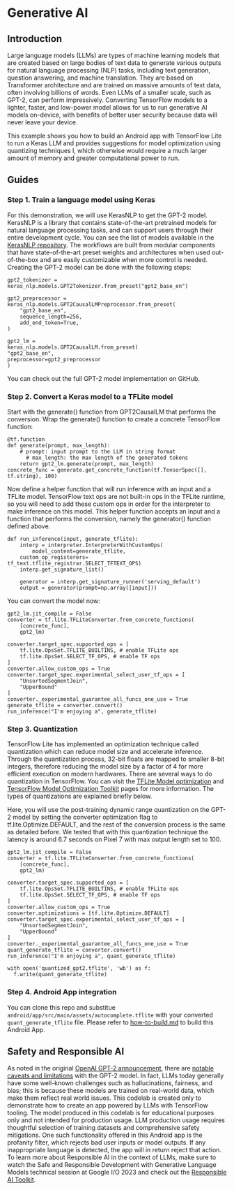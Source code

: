 # Generative AI

## Introduction
Large language models (LLMs) are types of machine learning models that are created based on large bodies of text data to generate various outputs for natural language processing (NLP) tasks, including text generation, question answering, and machine translation. They are based on Transformer architecture and are trained on massive amounts of text data, often involving billions of words. Even LLMs of a smaller scale, such as GPT-2, can perform impressively. Converting TensorFlow models to a lighter, faster, and low-power model allows for us to run generative AI models on-device, with benefits of better user security because data will never leave your device.

 This example shows you how to build an Android app with TensorFlow Lite to run a Keras  LLM  and provides suggestions for model optimization using quantizing techniques l, which otherwise would require a much larger amount of memory and greater computational power to run.



## Guides
### Step 1. Train a language model using Keras

For this demonstration, we will use KerasNLP to get the GPT-2 model. KerasNLP is a library that contains state-of-the-art pretrained models for natural language processing tasks, and can support users through their entire development cycle. You can see the list of models available in the [KerasNLP repository](https://github.com/keras-team/keras-nlp/tree/master/keras_nlp/models). The workflows are built from modular components that have state-of-the-art preset weights and architectures when used out-of-the-box and are easily customizable when more control is needed. Creating the GPT-2 model can be done with the following steps:

```
gpt2_tokenizer = keras_nlp.models.GPT2Tokenizer.from_preset("gpt2_base_en")

gpt2_preprocessor = keras_nlp.models.GPT2CausalLMPreprocessor.from_preset(
	"gpt2_base_en",
	sequence_length=256,
	add_end_token=True,
)

gpt2_lm = 
keras_nlp.models.GPT2CausalLM.from_preset(
"gpt2_base_en", 
preprocessor=gpt2_preprocessor
)
```

You can check out the full GPT-2 model implementation on GitHub.


### Step 2. Convert a Keras model to a TFLite model

Start with the generate() function from GPT2CausalLM that performs the conversion. Wrap the generate() function to create a concrete TensorFlow function:

```
@tf.function
def generate(prompt, max_length):
	# prompt: input prompt to the LLM in string format
      # max_length: the max length of the generated tokens 
	return gpt2_lm.generate(prompt, max_length)
concrete_func = generate.get_concrete_function(tf.TensorSpec([], tf.string), 100)
```

Now define a helper function that will run inference with an input and a TFLite model. TensorFlow text ops are not built-in ops in the TFLite runtime, so you will need to add these custom ops in order for the interpreter to make inference on this model. This helper function accepts an input and a function that performs the conversion, namely the generator() function defined above. 

```
def run_inference(input, generate_tflite):
	interp = interpreter.InterpreterWithCustomOps(
		model_content=generate_tflite,
	custom_op_registerers=
tf_text.tflite_registrar.SELECT_TFTEXT_OPS)
	interp.get_signature_list()

	generator = interp.get_signature_runner('serving_default')
	output = generator(prompt=np.array([input]))
```

You can convert the model now:

```
gpt2_lm.jit_compile = False
converter = tf.lite.TFLiteConverter.from_concrete_functions(
	[concrete_func],
	gpt2_lm)

converter.target_spec.supported_ops = [
	tf.lite.OpsSet.TFLITE_BUILTINS, # enable TFLite ops
	tf.lite.OpsSet.SELECT_TF_OPS, # enable TF ops
]
converter.allow_custom_ops = True
converter.target_spec.experimental_select_user_tf_ops = [
	"UnsortedSegmentJoin",
	"UpperBound"
]
converter._experimental_guarantee_all_funcs_one_use = True
generate_tflite = converter.convert()
run_inference("I'm enjoying a", generate_tflite)
```

### Step 3. Quantization
TensorFlow Lite has implemented an optimization technique called quantization which can  reduce model size and accelerate inference. Through the quantization process, 32-bit floats are mapped to smaller 8-bit integers, therefore reducing the model size by a factor of 4 for more efficient execution on modern hardwares. There are several ways to do quantization in TensorFlow. You can visit the [TFLite Model optimization](https://www.tensorflow.org/lite/performance/model_optimization) and [TensorFlow Model Optimization Toolkit](https://www.tensorflow.org/model_optimization) pages for more information. The types of quantizations are explained briefly below.

Here, you will use the post-training dynamic range quantization on the GPT-2 model by setting the converter optimization flag to tf.lite.Optimize.DEFAULT, and the rest of the conversion process is the same as detailed before. We tested that with this quantization technique the latency is around 6.7 seconds on Pixel 7 with max output length set to 100.

```
gpt2_lm.jit_compile = False
converter = tf.lite.TFLiteConverter.from_concrete_functions(
	[concrete_func],
	gpt2_lm)

converter.target_spec.supported_ops = [
	tf.lite.OpsSet.TFLITE_BUILTINS, # enable TFLite ops
	tf.lite.OpsSet.SELECT_TF_OPS, # enable TF ops
]
converter.allow_custom_ops = True
converter.optimizations = [tf.lite.Optimize.DEFAULT]
converter.target_spec.experimental_select_user_tf_ops = [
	"UnsortedSegmentJoin",
	"UpperBound"
]
converter._experimental_guarantee_all_funcs_one_use = True
quant_generate_tflite = converter.convert()
run_inference("I'm enjoying a", quant_generate_tflite)

with open('quantized_gpt2.tflite', 'wb') as f:
  f.write(quant_generate_tflite)
```



### Step 4. Android App integration

You can clone this repo and substitue `android/app/src/main/assets/autocomplete.tflite` with your converted `quant_generate_tflite` file. Please refer to [how-to-build.md](https://github.com/tensorflow/examples/blob/master/lite/examples/generative_ai/android/how-to-build.md) to build this Android App. 

## Safety and Responsible AI
As noted in the original [OpenAI GPT-2 announcement](https://openai.com/research/better-language-models), there are [notable caveats and limitations](https://github.com/openai/gpt-2#some-caveats) with the GPT-2 model. In fact, LLMs today generally have some well-known challenges such as hallucinations, fairness, and bias; this is because these models are trained on real-world data, which make them reflect real world issues.
This codelab is created only to demonstrate how to create an app powered by LLMs with TensorFlow tooling. The model produced in this codelab is for educational purposes only and not intended for production usage.
LLM production usage requires thoughtful selection of training datasets and comprehensive safety mitigations. One such functionality offered in this Android app is the profanity filter, which rejects bad user inputs or model outputs. If any inappropriate language is detected, the app will in return reject that action. To learn more about Responsible AI in the context of LLMs, make sure to watch the Safe and Responsible Development with Generative Language Models technical session at Google I/O 2023 and check out the [Responsible AI Toolkit](https://www.tensorflow.org/responsible_ai).